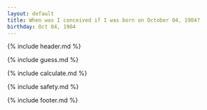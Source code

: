 ```yaml
---
layout: default
title: When was I conceived if I was born on October 04, 1904?
birthday: Oct 04, 1904
---
```


{% include header.md %}

{% include guess.md %}

{% include calculate.md %}

{% include safety.md %}

{% include footer.md %}



